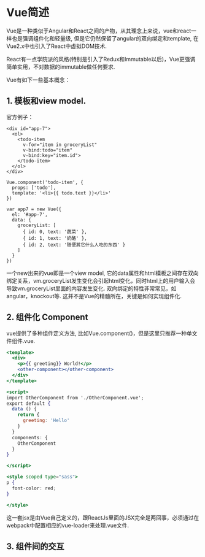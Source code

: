 # Vue简述
Vue是一种类似于Angular和React之间的产物，从其理念上来说，vue和react一样也是强调组件化和轻量级, 但是它仍然保留了angular的双向绑定和template, 在Vue2.x中也引入了React中虚拟DOM技术.

React有一点学院派的风格(特别是引入了Redux和Immutable以后)，Vue更强调简单实用，不对数据的immutable做任何要求.

Vue有如下一些基本概念：
## 1. 模板和view model.
官方例子：
```
<div id="app-7">
  <ol>
    <todo-item
      v-for="item in groceryList"
      v-bind:todo="item"
      v-bind:key="item.id">
    </todo-item>
  </ol>
</div>

Vue.component('todo-item', {
  props: ['todo'],
  template: '<li>{{ todo.text }}</li>'
})

var app7 = new Vue({
  el: '#app-7',
  data: {
    groceryList: [
      { id: 0, text: '蔬菜' },
      { id: 1, text: '奶酪' },
      { id: 2, text: '随便其它什么人吃的东西' }
    ]
  }
})

```
一个new出来的vue即是一个view model, 它的data属性和html模板之间存在双向绑定关系，vm.groceryList发生变化会引起html变化，同时html上的用户输入会导致vm.groceryList里面的内容发生变化.
双向绑定的特性非常常见，如angular，knockout等. 这并不是Vue的精髓所在，关键是如何实现组件化.

## 2. 组件化 Component
vue提供了多种组件定义方法, 比如Vue.component()，但是这里只推荐一种单文件组件.vue.
```jsx
<template>
  <div>
    <p>{{ greeting}} World!</p>
    <other-component></other-component>
  </div>
</template>

<script>
import OtherComponent from './OtherComponent.vue';
export default {
  data () {
    return {
      greeting: 'Hello'
    }
  }
  components: {
    OtherComponent
  }
}

</script>

<style scoped type="sass">
p {
  font-color: red;
}

</style>

```
这一套jsx是由Vue自己定义的，跟ReactJs里面的JSX完全是两回事，必须通过在webpack中配置相应的vue-loader来处理.vue文件.






## 3. 组件间的交互


